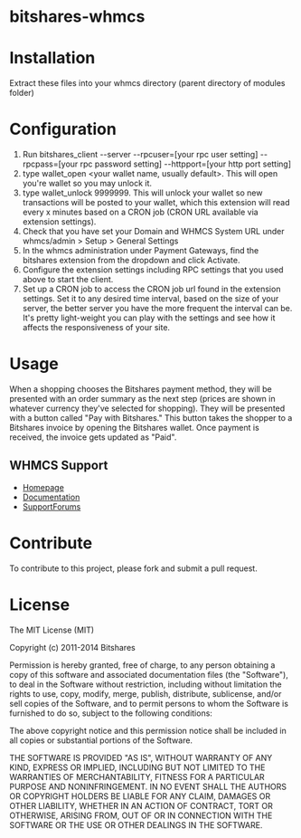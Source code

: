 bitshares-whmcs
======================

# Installation

Extract these files into your whmcs directory (parent directory of
modules folder)

# Configuration


1. Run bitshares_client --server --rpcuser=[your rpc user setting] --rpcpass=[your rpc password setting] --httpport=[your http port setting]
2. type wallet_open <your wallet name, usually default>. This will open you're wallet so you may unlock it.
3. type wallet_unlock 9999999. This will unlock your wallet so new transactions will be posted to your wallet, which this extension will read every x minutes based on a CRON job (CRON URL available via extension settings).
4. Check that you have set your Domain and WHMCS System URL under whmcs/admin > Setup > General Settings
5. In the whmcs administration under Payment Gateways, find the bitshares extension from the dropdown and click Activate.
6. Configure the extension settings including RPC settings that you used above to start the client.
7. Set up a CRON job to access the CRON job url found in the extension settings. Set it to any desired time interval, based on the size of your server, the better server you have the more frequent the interval can be. It's pretty light-weight you can play with the settings and see how it affects the responsiveness of your site.




# Usage

When a shopping chooses the Bitshares payment method, they will be presented with an
order summary as the next step (prices are shown in whatever currency they've selected
for shopping).  They will be presented with a button called "Pay with Bitshares."  This
button takes the shopper to a Bitshares invoice by opening the Bitshares wallet.  Once payment is received, the invoice gets updated as "Paid".


## WHMCS Support

* [Homepage](https://www.whmcs.com/)
* [Documentation](http://docs.whmcs.com/Main_Page)
* [SupportForums](http://forum.whmcs.com/)

# Contribute

To contribute to this project, please fork and submit a pull request.

# License

The MIT License (MIT)

Copyright (c) 2011-2014 Bitshares

Permission is hereby granted, free of charge, to any person obtaining a copy
of this software and associated documentation files (the "Software"), to deal
in the Software without restriction, including without limitation the rights
to use, copy, modify, merge, publish, distribute, sublicense, and/or sell
copies of the Software, and to permit persons to whom the Software is
furnished to do so, subject to the following conditions:

The above copyright notice and this permission notice shall be included in
all copies or substantial portions of the Software.

THE SOFTWARE IS PROVIDED "AS IS", WITHOUT WARRANTY OF ANY KIND, EXPRESS OR
IMPLIED, INCLUDING BUT NOT LIMITED TO THE WARRANTIES OF MERCHANTABILITY,
FITNESS FOR A PARTICULAR PURPOSE AND NONINFRINGEMENT. IN NO EVENT SHALL THE
AUTHORS OR COPYRIGHT HOLDERS BE LIABLE FOR ANY CLAIM, DAMAGES OR OTHER
LIABILITY, WHETHER IN AN ACTION OF CONTRACT, TORT OR OTHERWISE, ARISING FROM,
OUT OF OR IN CONNECTION WITH THE SOFTWARE OR THE USE OR OTHER DEALINGS IN
THE SOFTWARE.
